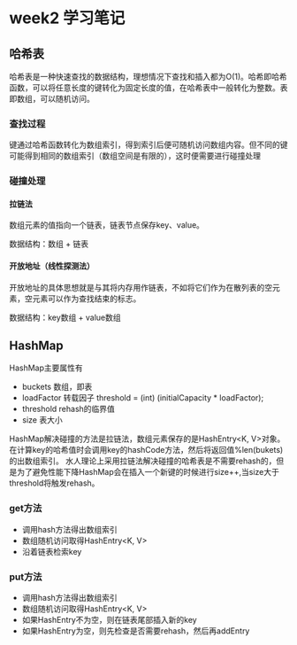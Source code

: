 # week2 学习笔记

## 哈希表

哈希表是一种快速查找的数据结构，理想情况下查找和插入都为O(1)。哈希即哈希函数，可以将任意长度的键转化为固定长度的值，在哈希表中一般转化为整数。表即数组，可以随机访问。

### 查找过程
键通过哈希函数转化为数组索引，得到索引后便可随机访问数组内容。但不同的键可能得到相同的数组索引（数组空间是有限的），这时便需要进行碰撞处理

### 碰撞处理

#### 拉链法
数组元素的值指向一个链表，链表节点保存key、value。

数据结构：数组 + 链表

#### 开放地址（线性探测法）

开放地址的具体思想就是与其将内存用作链表，不如将它们作为在散列表的空元素，空元素可以作为查找结束的标志。

数据结构：key数组 + value数组


## HashMap
HashMap主要属性有
* buckets 数组，即表
* loadFactor 转载因子 threshold = (int) (initialCapacity * loadFactor);
* threshold rehash的临界值
* size 表大小

HashMap解决碰撞的方法是拉链法，数组元素保存的是HashEntry<K, V>对象。在计算key的哈希值时会调用key的hashCode方法，然后将返回值%len(bukets)的出数组索引。
水人理论上采用拉链法解决碰撞的哈希表是不需要rehash的，但是为了避免性能下降HashMap会在插入一个新键的时候进行size++,当size大于threshold将触发rehash。

### get方法
* 调用hash方法得出数组索引
* 数组随机访问取得HashEntry<K, V>
* 沿着链表检索key

### put方法
* 调用hash方法得出数组索引
* 数组随机访问取得HashEntry<K, V>
* 如果HashEntry不为空，则在链表尾部插入新的key
* 如果HashEntry为空，则先检查是否需要rehash，然后再addEntry
